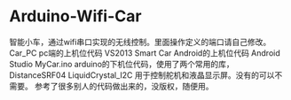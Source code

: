 # Arduino-Wifi-Car
智能小车，通过wifi串口实现的无线控制。里面操作定义的端口请自己修改。
Car_PC pc端的上机位代码  VS2013
Smart Car Android的上机位代码   Android Studio
MyCar.ino arduino的下机位代码，使用了两个常用的库，DistanceSRF04 LiquidCrystal_I2C 用于控制舵机和液晶显示屏。没有的可以不需要。
参考了很多别人的代码做出来的，没版权，随便用。

